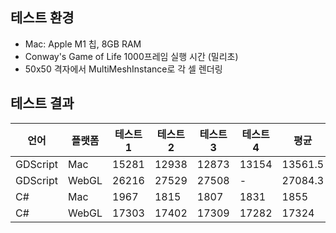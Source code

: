 ## 테스트 환경

- Mac: Apple M1 칩, 8GB RAM
- Conway's Game of Life 1000프레임 실행 시간 (밀리초)
- 50x50 격자에서 MultiMeshInstance로 각 셀 렌더링

## 테스트 결과

| 언어     | 플랫폼 | 테스트 1 | 테스트 2 | 테스트 3 | 테스트 4 | 평균    |
| -------- | ------ | -------- | -------- | -------- | -------- | ------- |
| GDScript | Mac    | 15281    | 12938    | 12873    | 13154    | 13561.5 |
| GDScript | WebGL  | 26216    | 27529    | 27508    | -        | 27084.3 |
| C#       | Mac    | 1967     | 1815     | 1807     | 1831     | 1855    |
| C#       | WebGL  | 17303    | 17402    | 17309    | 17282    | 17324   |
